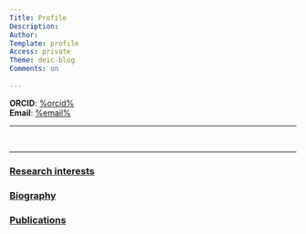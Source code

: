 ```yaml
---
Title: Profile
Description:
Author:
Template: profile
Access: private
Theme: deic-blog
Comments: on
      
---
```


**ORCID**: [%orcid%](https://orcid.org/%orcid%) <!-- This will be prefilled if you set yourself up at
                    /index.php/settings/personal#userapps -->
<br />
**Email**: [%email%](mailto:%email%) <!-- prefilled with your registered email address, change if you like -->

<p />
<!-- Fill in or delete the relevant social IDs below.-->
<hr class="small left">
<div>
<a href="https://github.com/GITHUB_ID" title="Visit me on GitHub">
<span class="fa fa-github"></span></a>
&nbsp;
<a href="https://twitter.com/TWITTER_ID" title="Visit me on Twitter">
<span class="fa fa-twitter"></span></a>
&nbsp;
<a href="https://www.linkedin.com/in/LINKEDIN_ID" title="Visit me on LinkedIn">
<span class="fa fa-linkedin"></span>
</div>
<hr class="small left">
<p />

<!-- Fill out the sections below or rewrite. Up to you.
     To format your text, use markdown and/or html:
     https://github.com/adam-p/markdown-here/wiki/Markdown-Cheatsheet
     
     If you don't want more than this page on your site, you can simply
     rename it to 'index.md'.
     -->
### Research interests

### Biography

### Publications

